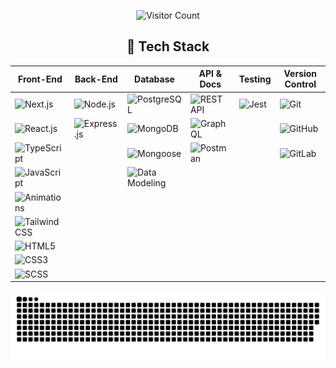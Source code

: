

<div align='center'>

  ![Visitor Count](https://hits.seeyoufarm.com/api/count/incr/badge.svg?url=https://github.com/<luka-tchanukvadze>&count_bg=%2325D60D&title_bg=%23000000&icon=github.svg&icon_color=%23FFFFFF&title=Visitors&edge_flat=false)

  ## 🚀 Tech Stack  

| **Front-End** | **Back-End** | **Database** | **API & Docs** | **Testing** | **Version Control** |
|--------------|-------------|--------------|----------------|-------------|----------------------|
| ![Next.js](https://img.shields.io/badge/Next.js-000000?style=flat&logo=nextdotjs&logoColor=white) | ![Node.js](https://img.shields.io/badge/Node.js-43853D?style=flat&logo=node.js&logoColor=white) | ![PostgreSQL](https://img.shields.io/badge/PostgreSQL-316192?style=flat&logo=postgresql&logoColor=white) | ![REST API](https://img.shields.io/badge/RESTful%20API-02569B?style=flat) | ![Jest](https://img.shields.io/badge/Jest-C21325?style=flat&logo=jest&logoColor=white) | ![Git](https://img.shields.io/badge/Git-F05032?style=flat&logo=git&logoColor=white) |
| ![React.js](https://img.shields.io/badge/React-20232A?style=flat&logo=react&logoColor=61DAFB) | ![Express.js](https://img.shields.io/badge/Express.js-000000?style=flat&logo=express&logoColor=white) | ![MongoDB](https://img.shields.io/badge/MongoDB-47A248?style=flat&logo=mongodb&logoColor=white) | ![GraphQL](https://img.shields.io/badge/GraphQL-E10098?style=flat&logo=graphql&logoColor=white) | | ![GitHub](https://img.shields.io/badge/GitHub-181717?style=flat&logo=github&logoColor=white) |
| ![TypeScript](https://img.shields.io/badge/TypeScript-3178C6?style=flat&logo=typescript&logoColor=white) | | ![Mongoose](https://img.shields.io/badge/Mongoose-880000?style=flat&logo=mongoose&logoColor=white) | ![Postman](https://img.shields.io/badge/Postman-FF6C37?style=flat&logo=postman&logoColor=white) | | ![GitLab](https://img.shields.io/badge/GitLab-FC6D26?style=flat&logo=gitlab&logoColor=white) |
| ![JavaScript](https://img.shields.io/badge/JavaScript-F7DF1E?style=flat&logo=javascript&logoColor=black) | | ![Data Modeling](https://img.shields.io/badge/Data%20Modeling-02569B?style=flat) | | | |
| ![Animations](https://img.shields.io/badge/Animations-FF5733?style=flat) | | | | | |
| ![Tailwind CSS](https://img.shields.io/badge/Tailwind%20CSS-38B2AC?style=flat&logo=tailwind-css&logoColor=white) | | | | | |
| ![HTML5](https://img.shields.io/badge/HTML5-E34F26?style=flat&logo=html5&logoColor=white) | | | | | |
| ![CSS3](https://img.shields.io/badge/CSS3-1572B6?style=flat&logo=css3&logoColor=white) | | | | | |
| ![SCSS](https://img.shields.io/badge/SCSS-CC6699?style=flat&logo=sass&logoColor=white) | | | | | |

<picture>
  <source media="(prefers-color-scheme: dark)" srcset="https://raw.githubusercontent.com/luka-tchanukvadze/luka-tchanukvadze/output/github-snake-dark.svg" />
  <source media="(prefers-color-scheme: light)" srcset="https://raw.githubusercontent.com/luka-tchanukvadze/luka-tchanukvadze/output/github-snake.svg" />
  <img alt="github-snake" src="https://raw.githubusercontent.com/luka-tchanukvadze/luka-tchanukvadze/output/github-snake.svg" />
</picture>
</div>


